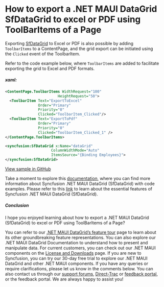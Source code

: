 # How to export a .NET MAUI DataGrid SfDataGrid to excel or PDF using ToolBarItems of a Page

Exporting [SfDataGrid](https://www.syncfusion.com/maui-controls/maui-datagrid) to Excel or PDF is also possible by adding `ToolbarItems` to a ContentPage, and the grid export can be initiated using the `Clicked` event of the ToolbarItem.

Refer to the code example below, where `ToolbarItems` are added to facilitate exporting the grid to Excel and PDF formats.

##### xaml:
 ```XML
 <ContentPage.ToolbarItems WidthRequest="100"
                         HeightRequest="50">
   <ToolbarItem Text="ExportToExcel"
                Order="Primary"
                Priority="0"
                Clicked="ToolbarItem_Clicked"/>
   <ToolbarItem Text="ExportToPdf"
                Order="Primary"
                Priority="0"
                Clicked="ToolbarItem_Clicked_1" />
</ContentPage.ToolbarItems>

<syncfusion:SfDataGrid x:Name="dataGrid"
                      ColumnWidthMode="Auto"
                      ItemsSource="{Binding Employees}">
</syncfusion:SfDataGrid>
 ```
 

[View sample in GitHub](https://github.com/SyncfusionExamples/How-to-export-a-.NET-MAUI-DataGrid-SfDataGrid-to-excel-or-PDF-using-ToolBarItems-of-a-Page/tree/master)

Take a moment to explore this [documentation](https://help.syncfusion.com/maui/datagrid/overview), where you can find more information about Syncfusion .NET MAUI DataGrid (SfDataGrid) with code examples. Please refer to this [link](https://www.syncfusion.com/maui-controls/maui-datagrid) to learn about the essential features of Syncfusion .NET MAUI DataGrid (SfDataGrid).

##### Conclusion

I hope you enjoyed learning about how to export a .NET MAUI DataGrid (SfDataGrid) to excel or PDF using ToolBarItems of a Page?

You can refer to our [.NET MAUI DataGrid’s feature tour](https://www.syncfusion.com/maui-controls/maui-datagrid) page to learn about its other groundbreaking feature representations. You can also explore our .NET MAUI DataGrid Documentation to understand how to present and manipulate data. For current customers, you can check out our .NET MAUI components on the [License and Downloads](https://www.syncfusion.com/account/downloads) page. If you are new to Syncfusion, you can try our 30-day free trial to explore our .NET MAUI DataGrid and other .NET MAUI components. If you have any queries or require clarifications, please let us know in the comments below. You can also contact us through our [support forums](https://www.syncfusion.com/forums), [Direct-Trac](https://support.syncfusion.com/account/login?ReturnUrl=%2Faccount%2Fconnect%2Fauthorize%2Fcallback%3Fclient_id%3Dc54e52f3eb3cde0c3f20474f1bc179ed%26redirect_uri%3Dhttps%253A%252F%252Fsupport.syncfusion.com%252Fagent%252Flogincallback%26response_type%3Dcode%26scope%3Dopenid%2520profile%2520agent.api%2520integration.api%2520offline_access%2520kb.api%26state%3D8db41f98953a4d9ba40407b150ad4cf2%26code_challenge%3DvwHoT64z2h21eP_A9g7JWtr3vp3iPrvSjfh5hN5C7IE%26code_challenge_method%3DS256%26response_mode%3Dquery) or [feedback portal](https://www.syncfusion.com/feedback/maui?control=sfdatagrid), or the feedback portal. We are always happy to assist you!
